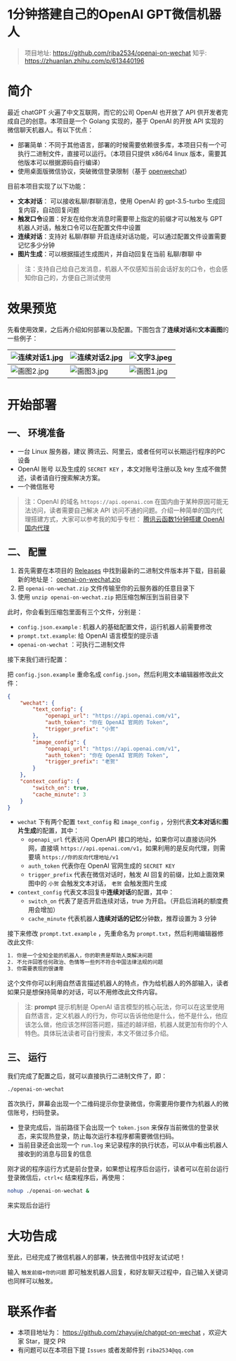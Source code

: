 # 1分钟搭建自己的OpenAI GPT微信机器人

> 项目地址: https://github.com/riba2534/openai-on-wechat
> 知乎: https://zhuanlan.zhihu.com/p/613440196

# 简介

最近 chatGPT 火遍了中文互联网，而它的公司 OpenAI 也开放了 API 供开发者完成自己的创意。本项目是一个 Golang 实现的，基于 OpenAI 的开放 API 实现的微信聊天机器人。有以下优点：

- 部署简单：不同于其他语言，部署的时候需要依赖很多库，本项目只有一个可执行二进制文件，直接可以运行。（本项目只提供 x86/64 linux 版本，需要其他版本可以根据源码自行编译）
- 使用桌面版微信协议，突破微信登录限制（基于 [openwechat](https://github.com/eatmoreapple/openwechat)）

目前本项目实现了以下功能：

- **文本对话**： 可以接收私聊/群聊消息，使用 OpenAI 的 gpt-3.5-turbo 生成回复内容，自动回复问题
- **触发口令**设置：好友在给你发消息时需要带上指定的前缀才可以触发与 GPT 机器人对话，触发口令可以在配置文件中设置
- **连续对话**：支持对 私聊/群聊 开启连续对话功能，可以通过配置文件设置需要记忆多少分钟
- **图片生成**：可以根据描述生成图片，并自动回复在当前 私聊/群聊 中

> 注：支持自己给自己发消息，机器人不仅感知当前会话好友的口令，也会感知你自己的，方便自己测试使用

# 效果预览

 先看使用效果，之后再介绍如何部署以及配置。下图包含了**连续对话**和**文本画图**的一些例子：

| ![连续对话1.jpg](https://image-1252109614.cos.ap-beijing.myqcloud.com/2023/03/12/640dd478ddca6.jpg) | ![连续对话2.jpg](https://image-1252109614.cos.ap-beijing.myqcloud.com/2023/03/12/640dd47782e95.jpg) | ![文字3.jpeg](https://image-1252109614.cos.ap-beijing.myqcloud.com/2023/03/12/640dd6d26b6b9.jpeg) |
| ------------------------------------------------------------ | ------------------------------------------------------------ | ------------------------------------------------------------ |
| ![画图2.jpg](https://image-1252109614.cos.ap-beijing.myqcloud.com/2023/03/12/640dd477ea8be.jpg) | ![画图3.jpg](https://image-1252109614.cos.ap-beijing.myqcloud.com/2023/03/12/640dd478bf6dd.jpg) | ![画图1.jpg](https://image-1252109614.cos.ap-beijing.myqcloud.com/2023/03/12/640dd4794bfea.jpg) |

# 开始部署

## 一、 环境准备

- 一台 Linux 服务器，建议 腾讯云、阿里云，或者任何可以长期运行程序的PC设备
- OpenAI 账号 以及生成的 `SECRET KEY` ，本文对账号注册以及 key 生成不做赘述，读者请自行搜索解决方案。
- 一个微信账号

> 注：OpenAI 的域名 `httops://api.openai.com` 在国内由于某种原因可能无法访问，读者需要自己解决 API 访问不通的问题。介绍一种简单的国内代理搭建方式，大家可以参考我的知乎专栏： [腾讯云函数1分钟搭建 OpenAI 国内代理](https://zhuanlan.zhihu.com/p/612576046)

## 二、 配置

1. 首先需要在本项目的 [Releases](https://github.com/riba2534/openai-on-wechat/releases) 中找到最新的二进制文件版本并下载，目前最新的地址是： [openai-on-wechat.zip](https://github.com/riba2534/openai-on-wechat/releases/download/V1.1/openai-on-wechat.zip)
2. 把 `openai-on-wechat.zip` 文件传输至你的云服务器的任意目录下
3. 使用 `unzip openai-on-wechat.zip` 把压缩包解压到当前目录下

此时，你会看到压缩包里面有三个文件，分别是：

- `config.json.example` : 机器人的基础配置文件，运行机器人前需要修改
- `prompt.txt.example`: 给 OpenAI 语言模型的提示语
- `openai-on-wechat` ：可执行二进制文件

接下来我们进行配置：

把 `config.json.example` 重命名成 `config.json`，然后利用文本编辑器修改此文件：

```json
{
    "wechat": {
        "text_config": {
            "openapi_url": "https://api.openai.com/v1",
            "auth_token": "你在 OpenAI 官网的 Token",
            "trigger_prefix": "小贺"
        },
        "image_config": {
            "openapi_url": "https://api.openai.com/v1",
            "auth_token": "你在 OpenAI 官网的 Token",
            "trigger_prefix": "老贺"
        }
    },
    "context_config": {
        "switch_on": true,
        "cache_minute": 3
    }
}
```

- `wechat` 下有两个配置 `text_config` 和 `image_config` ，分别代表**文本对话**和**图片生成**的配置，其中：
  - `openapi_url` 代表访问 OpenAPI 接口的地址，如果你可以直接访问外网，直接填 `https://api.openai.com/v1`，如果利用的是反向代理，则需要填 `https://你的反向代理地址/v1`
  - `auth_token` 代表你在 OpenAI 官网生成的 `SECRET KEY`
  - `trigger_prefix` 代表在微信对话时，触发 AI 回复的前缀，比如上面效果图中的 `小贺` 会触发文本对话， `老贺` 会触发图片生成
- `context_config` 代表文本回复中**连续对话**的配置，其中：
  - `switch_on` 代表了是否开启连续对话，true 为开启。（开启后消耗的额度费用会增加）
  - `cache_minute` 代表机器人**连续对话的记忆**分钟数，推荐设置为 3 分钟



接下来修改 `prompt.txt.example` ，先重命名为 `prompt.txt`，然后利用编辑器修改此文件:

```txt
1. 你是一个全知全能的机器人，你的职责是帮助人类解决问题
2. 不允许回答任何政治、色情等一些列不符合中国法律法规的问题
3. 你需要表现的很谦卑
```

这个文件你可以利用自然语言描述机器人的特点，作为给机器人的外部输入，读者如果只是想保持简单的对话，可以不用修改此文件内容。

> 注: **prompt** 提示机制是 OpenAI 语言模型的核心玩法，你可以在这里使用自然语言，定义机器人的行为，你可以告诉他他是什么，他不是什么，他应该怎么做，他应该怎样回答问题，描述的越详细，机器人就更加有你的个人特色。具体玩法读者可自行搜索，本文不做过多介绍。

## 三、 运行

我们完成了配置之后，就可以直接执行二进制文件了，即：

```bash
./openai-on-wechat
```

首次执行，屏幕会出现一个二维码提示你登录微信，你需要用你要作为机器人的微信账号，扫码登录。

- 登录完成后，当前路径下会出现一个 `token.json` 来保存当前微信的登录状态，来实现热登录，防止每次运行本程序都需要微信扫码。
- 当前目录还会出现一个 `run.log` 来记录程序的执行状态，可以从中看出机器人接收到的消息与回复的信息

刚才说的程序运行方式是前台登录，如果想让程序后台运行，读者可以在前台运行登录微信后，`ctrl+c` 结束程序后，再使用：

```bash
nohup ./openai-on-wechat &
```

来实现后台运行

# 大功告成

至此，已经完成了微信机器人的部署，快去微信中找好友试试吧！

输入 `触发前缀+你的问题` 即可触发机器人回复，和好友聊天过程中，自己输入关键词也同样可以触发。

# 联系作者

- 本项目地址为： https://github.com/zhayujie/chatgpt-on-wechat ，欢迎大家 Star，提交 PR
- 有问题可以在本项目下提 `Issues` 或者发邮件到 `riba2534@qq.com`

